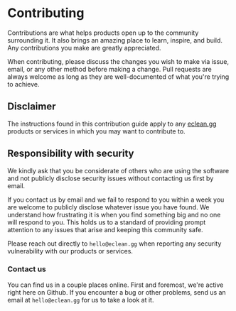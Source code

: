# Contributing

Contributions are what helps products open up to the community surrounding it. It also brings an amazing place to learn, inspire, and build. Any contributions you make are greatly appreciated.

When contributing, please discuss the changes you wish to make via issue, email, or any other method before making a change. Pull requests are always welcome as long as they are well-documented of what you're trying to achieve.

## Disclaimer

The instructions found in this contribution guide apply to any [eclean.gg](https://eclean.gg) products or services in which you may want to contribute to.

## Responsibility with security

We kindly ask that you be considerate of others who are using the software and not publicly disclose security issues without contacting us first by email.

If you contact us by email and we fail to respond to you within a week you are welcome to publicly disclose whatever issue you have found. We understand how frustrating it is when you find something big and no one will respond to you. This holds us to a standard of providing prompt attention to any issues that arise and keeping this community safe.

Please reach out directly to ``hello@eclean.gg`` when reporting any security vulnerability with our products or services.

### Contact us

You can find us in a couple places online. First and foremost, we're active right here on Github. If you encounter a bug or other problems, send us an email at ``hello@eclean.gg`` for us to take a look at it.
